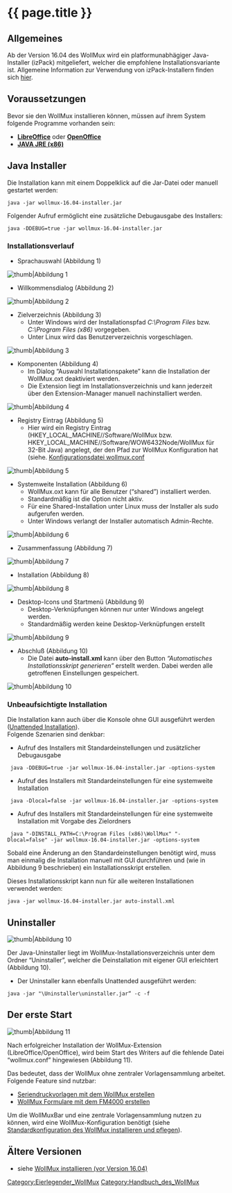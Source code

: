 # {{ page.title }}

<!-- toc -->

Allgemeines
-----------

Ab der Version 16.04 des WollMux wird ein platformunabhägiger
Java-Installer (izPack) mitgeliefert, welcher die empfohlene
Installationsvariante ist. Allgemeine Information zur Verwendung von
izPack-Installern finden sich
[hier](https://izpack.atlassian.net/wiki/display/IZPACK/Launching+an+IzPack+Installation).

Voraussetzungen
---------------

Bevor sie den WollMux installieren können, müssen auf ihrem System
folgende Programme vorhanden sein:

-   **[LibreOffice](http://www.libreoffice.org/download/libreoffice-still/)**
    oder
    **[OpenOffice](http://www.openoffice.org/de/downloads/index.html)**
-   **[JAVA JRE (x86)](http://www.oracle.com/technetwork/java/javase/downloads/index.html)**

Java Installer
--------------

Die Installation kann mit einem Doppelklick auf die Jar-Datei oder
manuell gestartet werden:

`java -jar wollmux-16.04-installer.jar`

Folgender Aufruf ermöglicht eine zusätzliche Debugausgabe des
Installers:

`java -DDEBUG=true -jar wollmux-16.04-installer.jar`

### Installationsverlauf

-   Sprachauswahl (Abbildung 1)

![thumb|Abbildung 1](Wm16.04-java-installer-01.png "wikilink")

-   Willkommensdialog (Abbildung 2)

![thumb|Abbildung 2](180px-Wm16.04-java-installer-02.png "wikilink")

-   Zielverzeichnis (Abbildung 3)
    -   Unter Windows wird der Installationspfad *C:\\Program
        Files* bzw. *C:\\Program Files (x86)* vorgegeben.
    -   Unter Linux wird das Benutzerverzeichnis vorgeschlagen.

![thumb|Abbildung 3](180px-Wm16.04-java-installer-03.png "wikilink")

-   Komponenten (Abbildung 4)
    -   Im Dialog “Auswahl Installationspakete” kann die Installation
        der WollMux.oxt deaktiviert werden.
    -   Die Extension liegt im Installationsverzeichnis und kann
        jederzeit über den Extension-Manager manuell
        nachinstalliert werden.

![thumb|Abbildung 4](180px-Wm16.04-java-installer-04.png "wikilink")

-   Registry Eintrag (Abbildung 5)
    - Hier wird ein Registry Eintrag (HKEY\_LOCAL\_MACHINE//Software/WollMux bzw. HKEY\_LOCAL\_MACHINE//Software/WOW6432Node/WollMux für 32-Bit Java) angelegt, der den Pfad zur WollMux Konfiguration hat (siehe. [Konfigurationsdatei wollmux.conf](Konfigurationsdatei_wollmux_conf.md "wikilink")

![thumb|Abbildung 5](installerRegKey.png "wikilink")

-   Systemweite Installation (Abbildung 6)
    -   WollMux.oxt kann für alle Benutzer (“shared”)
        installiert werden.
    -   Standardmäßig ist die Option nicht aktiv.
    -   Für eine Shared-Installation unter Linux muss der Installer als
        sudo aufgerufen werden.
    -   Unter Windows verlangt der Installer automatisch Admin-Rechte.

![thumb|Abbildung 6](180px-Wm16.04-java-installer-05.png "wikilink")

-   Zusammenfassung (Abbildung 7)

![thumb|Abbildung 7](180px-Wm16.04-java-installer-06.png "wikilink")

-   Installation (Abbildung 8)

![thumb|Abbildung 8](180px-Wm16.04-java-installer-07.png "wikilink")

-   Desktop-Icons und Startmenü (Abbildung 9)
    -   Desktop-Verknüpfungen können nur unter Windows angelegt werden.
    -   Standardmäßig werden keine Desktop-Verknüpfungen erstellt

![thumb|Abbildung 9](180px-Wm16.04-java-installer-08.png "wikilink")

-   Abschluß (Abbildung 10)
    -   Die Datei **auto-install.xml** kann über den Button
        *“Automatisches Installationsskript generieren”*
        erstellt werden. Dabei werden alle getroffenen
        Einstellungen gespeichert.

![thumb|Abbildung 10](180px-Wm16.04-java-installer-09.png "wikilink")

### Unbeaufsichtigte Installation

Die Installation kann auch über die Konsole ohne GUI ausgeführt werden
([Unattended
Installation](https://izpack.atlassian.net/wiki/display/IZPACK/Unattended+Installations)).\
Folgende Szenarien sind denkbar:

-   Aufruf des Installers mit Standardeinstellungen und zusätzlicher
    Debugausgabe

` java -DDEBUG=true -jar wollmux-16.04-installer.jar -options-system`

-   Aufruf des Installers mit Standardeinstellungen für eine systemweite
    Installation

` java -Dlocal=false -jar wollmux-16.04-installer.jar -options-system`

-   Aufruf des Installers mit Standardeinstellungen für eine systemweite
    Installation mit Vorgabe des Zielordners

` java "-DINSTALL_PATH=C:\Program Files (x86)\WollMux" "-Dlocal=false" -jar wollmux-16.04-installer.jar -options-system`

Sobald eine Änderung an den Standardeinstellungen benötigt wird, muss
man einmalig die Installation manuell mit GUI durchführen und (wie in
Abbildung 9 beschrieben) ein Installationsskript erstellen.

Dieses Installationsskript kann nun für alle weiteren Installationen
verwendet werden:

`java -jar wollmux-16.04-installer.jar auto-install.xml`

Uninstaller
-----------

![thumb|Abbildung 10](180px-Wm16.04-java-uninstaller.png "wikilink")

Der
Java-Uninstaller liegt im WollMux-Installationsverzeichnis unter dem
Ordner “Uninstaller”, welcher die Deinstallation mit eigener GUI
erleichtert (Abbildung 10).

-   Der Uninstaller kann ebenfalls Unattended ausgeführt werden:

`java -jar "`<WollMux-Pfad>`\Uninstaller\uninstaller.jar“ -c -f`

Der erste Start
---------------

![thumb|Abbildung 11](180px-Wm16.04-erster-start.png "wikilink")

Nach
erfolgreicher Installation der WollMux-Extension
(LibreOffice/OpenOffice), wird beim Start des Writers auf die fehlende
Datei “wollmux.conf” hingewiesen (Abbildung 11).

Das bedeutet, dass der WollMux ohne zentraler Vorlagensammlung
arbeitet.\
Folgende Feature sind nutzbar:

-   [ Seriendruckvorlagen mit dem WollMux    erstellen](Seriendruckvorlagen_mit_dem_WollMux_erstellen.md "wikilink")
-   [ WollMux Formulare mit dem FM4000 erstellen](FormularMax_4000.md "wikilink")

Um die WollMuxBar und eine zentrale Vorlagensammlung nutzen zu können,
wird eine WollMux-Konfiguration benötigt (siehe
[Standardkonfiguration des WollMux installieren und pflegen](Standardkonfiguration_des_WollMux_installieren_und_pflegen.md "wikilink")).

Ältere Versionen
----------------

-   siehe [WollMux installieren (vor Version 16.04)](WollMux_installieren_vor_Version_16.04.md "wikilink")

<Category:Eierlegender_WollMux> <Category:Handbuch_des_WollMux>
